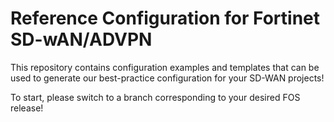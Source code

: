 # Reference Configuration for Fortinet SD-wAN/ADVPN

This repository contains configuration examples and templates that can be used to generate
our best-practice configuration for your SD-WAN projects!

To start, please switch to a branch corresponding to your desired FOS release!
